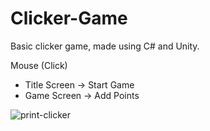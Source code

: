 # Clicker-Game
Basic clicker game, made using C# and Unity.<br>

Mouse (Click)<br>
- Title Screen -> Start Game<br>
- Game Screen -> Add Points<br>

![print-clicker](https://github.com/user-attachments/assets/f0351982-4223-4a64-8f15-593696f08e06)

<br><br>

